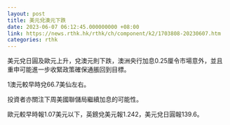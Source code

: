 ```yaml
---
layout: post
title: 美元兌澳元下跌
date: 2023-06-07 06:12:45.000000000 +08:00
link: https://news.rthk.hk/rthk/ch/component/k2/1703808-20230607.htm
categories: rthk
---
```


美元兌日圓及歐元上升，兌澳元則下跌，澳洲央行加息0.25厘令市場意外，並且重申可能進一步收緊政策確保通脹回到目標。

1澳元較早時兌66.7美仙左右。

投資者亦關注下周美國聯儲局繼續加息的可能性。

歐元較早時報1.07美元以下，英鎊兌美元報1.242，美元兌日圓報139.6。
